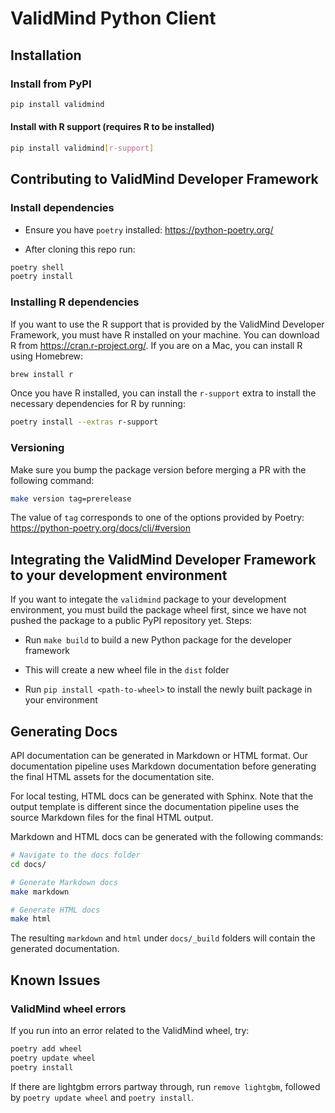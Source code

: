 # ValidMind Python Client

## Installation

### Install from PyPI

```bash
pip install validmind
```

#### Install with R support (requires R to be installed)

```bash
pip install validmind[r-support]
```

## Contributing to ValidMind Developer Framework

### Install dependencies


* Ensure you have `poetry` installed: https://python-poetry.org/


* After cloning this repo run:

```bash
poetry shell
poetry install
```

### Installing R dependencies

If you want to use the R support that is provided by the ValidMind Developer Framework, you must have R installed on your machine. You can download R from https://cran.r-project.org/. If you are on a Mac, you can install R using Homebrew:

```bash
brew install r
```

Once you have R installed, you can install the `r-support` extra to install the necessary dependencies for R by running:

```bash
poetry install --extras r-support
```

### Versioning

Make sure you bump the package version before merging a PR with the following command:

```bash
make version tag=prerelease
```

The value of `tag` corresponds to one of the options provided by Poetry: https://python-poetry.org/docs/cli/#version

## Integrating the ValidMind Developer Framework to your development environment

If you want to integate the `validmind` package to your development environment, you must build the package
wheel first, since we have not pushed the package to a public PyPI repository yet. Steps:


* Run `make build` to build a new Python package for the developer framework


* This will create a new wheel file in the `dist` folder


* Run `pip install <path-to-wheel>` to install the newly built package in your environment

## Generating Docs

API documentation can be generated in Markdown or HTML format. Our documentation pipeline
uses Markdown documentation before generating the final HTML assets for the documentation site.

For local testing, HTML docs can be generated with Sphinx. Note that the output template
is different since the documentation pipeline uses the source Markdown files for the final
HTML output.

Markdown and HTML docs can be generated with the following commands:

```bash
# Navigate to the docs folder
cd docs/

# Generate Markdown docs
make markdown

# Generate HTML docs
make html
```

The resulting `markdown` and `html` under `docs/_build` folders will contain the generated documentation.

## Known Issues

### ValidMind wheel errors

If you run into an error related to the ValidMind wheel, try:

```bash
poetry add wheel
poetry update wheel
poetry install
```

If there are lightgbm errors partway through, run `remove lightgbm`, followed by `poetry update wheel` and `poetry install`.
